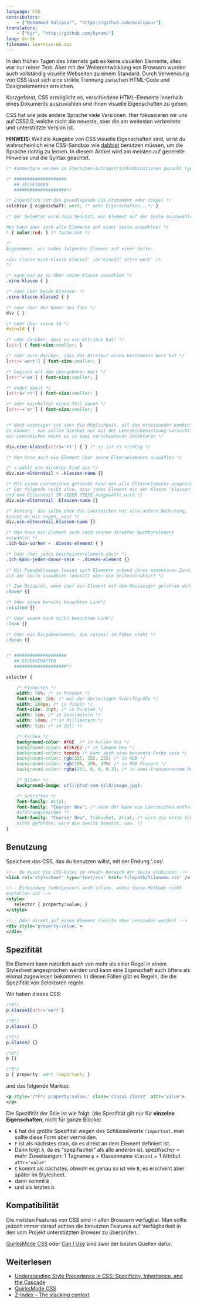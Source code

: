 ```yaml
---
language: CSS
contributors:
    - ["Mohammad Valipour", "https://github.com/mvalipour"]
translators:
    - ["Kyr", "http://github.com/kyrami"]
lang: de-de
filename: learncss-de.css
---
```


In den frühen Tagen des Internets gab es keine visuellen Elemente, alles war nur reiner Text. Aber mit der Weiterentwicklung von Browsern wurden auch vollständig visuelle Webseiten zu einem Standard.
Durch Verwendung von CSS lässt sich eine strikte Trennung zwischen HTML-Code und Designelementen erreichen.

Kurzgefasst, CSS ermöglicht es, verschiedene HTML-Elemente innerhalb eines Dokuments auszuwählen und ihnen visuelle Eigenschaften zu geben.

CSS hat wie jede andere Sprache viele Versionen. Hier fokussieren wir uns auf CSS2.0, welche nicht die neueste, aber die am weitesten verbreitete und unterstützte Version ist.

**HINWEIS:** Weil die Ausgabe von CSS visuelle Eigenschaften sind, wirst du wahrscheinlich eine CSS-Sandbox wie [dabblet](http://dabblet.com/) benutzen müssen, um die Sprache richtig zu lernen.
In diesem Artikel wird am meisten auf generelle Hinweise und die Syntax geachtet.


```css
/* Kommentare werden in Sternchen-Schrägstrichkombinationen gepackt (genauso wie hier!) */

/* ####################
   ## SELEKTOREN
   ####################*/

/* Eigentlich ist das grundlegende CSS-Statement sehr simpel */
selektor { eigenschaft: wert; /* mehr Eigenschaften...*/ }

/* Der Selektor wird dazu benutzt, ein Element auf der Seite auszuwählen.

Man kann aber auch alle Elemente auf einer Seite auswählen! */
* { color:red; } /* farbe:rot */

/*
Angenommen, wir haben folgendes Element auf einer Seite:

<div class='eine-klasse klasse2' id='eineId' attr='wert' />
*/

/* kann man es so über seine Klasse auswählen */
.eine-klasse { }

/* oder über beide Klassen! */
.eine-klasse.klasse2 { }

/* oder über den Namen des Tags */
div { }

/* oder über seine Id */
#eineId { }

/* oder darüber, dass es ein Attribut hat! */
[attr] { font-size:smaller; }

/* oder auch darüber, dass das Attribut einen bestimmten Wert hat */
[attr='wert'] { font-size:smaller; }

/* beginnt mit dem übergebenen Wert */
[attr^='we'] { font-size:smaller; }

/* endet damit */
[attr$='rt'] { font-size:smaller; }

/* oder beinhaltet einen Teil davon */
[attr~='er'] { font-size:smaller; }


/* Noch wichtiger ist aber die Möglichkeit, all das miteinander kombinieren
zu können - man sollte hierbei nur mit der Leerzeichensetzung vorsichtig sein,
ein Leerzeichen macht es zu zwei verschiedenen Selektoren */

div.eine-klasse[attr$='rt'] { } /* so ist es richtig */

/* Man kann auch ein Element über seine Elternelemente auswählen */

/* > wählt ein direktes Kind aus */
div.ein-elternteil > .klassen-name {}

/* Mit einem Leerzeichen getrennt kann man alle Elternelemente ansprechen */
/* Das folgende heißt also, dass jedes Element mit der Klasse 'klassen-name'
und dem Elternteil IN JEDER TIEFE ausgewählt wird */
div.ein-elternteil .klassen-name {}

/* Achtung: das selbe ohne das Leerzeichen hat eine andere Bedeutung,
kannst du mir sagen, was? */
div.ein-elternteil.klassen-name {}

/* Man kann ein Element auch nach seinem direkten Nachbarelement
auswählen */
.ich-bin-vorher + .dieses-element { }

/* Oder über jedes Geschwisterelement davor */
.ich-kann-jeder-davor-sein ~ .dieses-element {}

/* Mit Pseudoklassen lassen sich Elemente anhand ihres momentanen Zustands
auf der Seite auswählen (anstatt über die Seitenstruktur) */

/* Zum Beispiel, wenn über ein Element mit dem Mauszeiger gefahren wird */
:hover {}

/* Oder einen bereits besuchten Link*/
:visited {}

/* Oder einen noch nicht besuchten Link*/
:link {}

/* Oder ein Eingabeelement, das zurzeit im Fokus steht */
:focus {}


/* ####################
   ## EIGENSCHAFTEN
   ####################*/

selector {

    /* Einheiten */
    width: 50%; /* in Prozent */
    font-size: 2em; /* mal der derzeitigen Schriftgröße */
    width: 200px; /* in Pixeln */
    font-size: 20pt; /* in Punkten */
    width: 5cm; /* in Zentimetern */
    width: 50mm; /* in Millimetern */
    width: 5in; /* in Zoll */

    /* Farben */
    background-color: #F6E  /* in kurzem Hex */
    background-color: #F262E2 /* in langem Hex */
    background-color: tomato /* kann auch eine benannte Farbe sein */
    background-color: rgb(255, 255, 255) /* in RGB */
    background-color: rgb(10%, 20%, 50%) /* in RGB Prozent */
    background-color: rgba(255, 0, 0, 0.3); /* in semi-transparentem RGB */

    /* Bilder */
    background-image: url(/pfad-zum-bild/image.jpg);

    /* Schriften */
    font-family: Arial;
    font-family: "Courier New"; /* wenn der Name ein Leerzeichen enthält, kommt er in
    Anführungszeichen */
    font-family: "Courier New", Trebuchet, Arial; /* wird die erste Schriftart 
    nicht gefunden, wird die zweite benutzt, usw. */
}
```

## Benutzung

Speichere das CSS, das du benutzen willst, mit der Endung '.css'.

```xml
<!-- du musst die CSS-Datei im <head>-bereich der Seite einbinden -->
<link rel='stylesheet' type='text/css' href='filepath/filename.css' />

<!-- Einbindung funktioniert auch inline, wobei diese Methode nicht
empfohlen ist -->
<style>
   selector { property:value; }
</style>

<!-- Oder direkt auf einem Element (sollte aber vermieden werden) -->
<div style='property:value;'>
</div>
```

## Spezifität

Ein Element kann natürlich auch von mehr als einer Regel in einem Stylesheet
angesprochen werden und kann eine Eigenschaft auch öfters als einmal zugewiesen
bekommen. In diesen Fällen gibt es Regeln, die die Spezifität von Selektoren regeln.

Wir haben dieses CSS:

```css
/*A*/
p.klasse1[attr='wert']

/*B*/
p.klasse1 {}

/*C*/
p.klasse2 {}

/*D*/
p {}

/*E*/
p { property: wert !important; }
```

und das folgende Markup:

```xml
<p style='/*F*/ property:value;' class='class1 class2' attr='value'>
</p>
```

Die Spezifität der Stile ist wie folgt:
(die Spezifität gilt nur für **einzelne Eigenschaften**, nicht für ganze Blöcke)

* `E` hat die größte Spezifität wegen des Schlüsselworts `!important`.
	man sollte diese Form aber vermeiden.
* `F` ist als nächstes dran, da es direkt an dem Element definiert ist.
* Dann folgt `A`, da es "spezifischer" als alle anderen ist.
	spezifischer = mehr Zuweisungen: 1 Tagname `p` +
	Klassenname `klasse1` + 1 Attribut `attr='value'`
* `C` kommt als nächstes, obwohl es genau so ist wie `B`,
	es erscheint aber später im Stylesheet.
* dann kommt `B`
* und als letztes `D`.

## Kompatibilität

Die meisten Features von CSS sind in allen Browsern verfügbar. Man sollte
jedoch immer darauf achten die benutzten Features auf Verfügbarkeit in den
vom Projekt unterstützten Browser zu überprüfen.

[QuirksMode CSS](http://www.quirksmode.org/css/) oder [Can I Use](http://caniuse.com/) sind zwei der besten Quellen dafür.

## Weiterlesen

* [Understanding Style Precedence in CSS: Specificity, Inheritance, and the Cascade](http://www.vanseodesign.com/css/css-specificity-inheritance-cascaade/)
* [QuirksMode CSS](http://www.quirksmode.org/css/)
* [Z-Index - The stacking context](https://developer.mozilla.org/en-US/docs/Web/Guide/CSS/Understanding_z_index/The_stacking_context)

